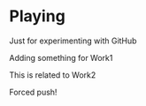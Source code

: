 # Playing
Just for experimenting with GitHub

Adding something for Work1

This is related to Work2

Forced push!

